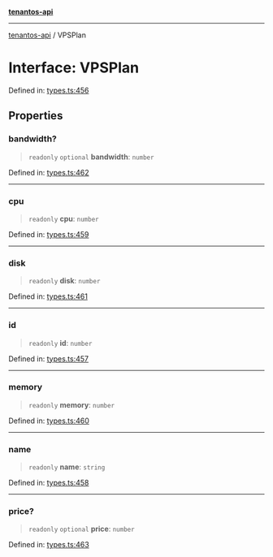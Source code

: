 [**tenantos-api**](../README.md)

***

[tenantos-api](../globals.md) / VPSPlan

# Interface: VPSPlan

Defined in: [types.ts:456](https://github.com/shadmanZero/tenantos-api/blob/5456fdea44f46a63455944d4982f5327cbeb3156/src/types.ts#L456)

## Properties

### bandwidth?

> `readonly` `optional` **bandwidth**: `number`

Defined in: [types.ts:462](https://github.com/shadmanZero/tenantos-api/blob/5456fdea44f46a63455944d4982f5327cbeb3156/src/types.ts#L462)

***

### cpu

> `readonly` **cpu**: `number`

Defined in: [types.ts:459](https://github.com/shadmanZero/tenantos-api/blob/5456fdea44f46a63455944d4982f5327cbeb3156/src/types.ts#L459)

***

### disk

> `readonly` **disk**: `number`

Defined in: [types.ts:461](https://github.com/shadmanZero/tenantos-api/blob/5456fdea44f46a63455944d4982f5327cbeb3156/src/types.ts#L461)

***

### id

> `readonly` **id**: `number`

Defined in: [types.ts:457](https://github.com/shadmanZero/tenantos-api/blob/5456fdea44f46a63455944d4982f5327cbeb3156/src/types.ts#L457)

***

### memory

> `readonly` **memory**: `number`

Defined in: [types.ts:460](https://github.com/shadmanZero/tenantos-api/blob/5456fdea44f46a63455944d4982f5327cbeb3156/src/types.ts#L460)

***

### name

> `readonly` **name**: `string`

Defined in: [types.ts:458](https://github.com/shadmanZero/tenantos-api/blob/5456fdea44f46a63455944d4982f5327cbeb3156/src/types.ts#L458)

***

### price?

> `readonly` `optional` **price**: `number`

Defined in: [types.ts:463](https://github.com/shadmanZero/tenantos-api/blob/5456fdea44f46a63455944d4982f5327cbeb3156/src/types.ts#L463)
